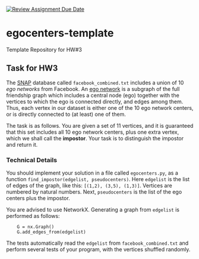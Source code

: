 [![Review Assignment Due Date](https://classroom.github.com/assets/deadline-readme-button-22041afd0340ce965d47ae6ef1cefeee28c7c493a6346c4f15d667ab976d596c.svg)](https://classroom.github.com/a/h5y9w8qP)
# egocenters-template
Template Repository for HW#3

## Task for HW3

The [SNAP](https://snap.stanford.edu/data/egonets-Facebook.html) database called `facebook_combined.txt` includes a union of 10 *ego networks* from Facebook. An [ego network](http://www.analytictech.com/networks/egonet.htm) is a subgraph of the full friendship graph which includes a central node (ego) together with the vertices to which the ego is connected directly, and edges among them. Thus, each vertex in our dataset is either one of the 10 ego network centers, or is directly connected to (at least) one of them.

The task is as follows. You are given a set of 11 vertices, and it is guaranteed that this set includes all 10 ego network centers, plus one extra vertex, which we shall call the **impostor**. Your task is to distinguish the impostor and return it.

### Technical Details

You should implement your solution in a file called `egocenters.py`, as a function `find_impostor(edgelist, pseudocenters)`. Here `edgelist` is the list of edges of the graph, like this: `[(1,2), (3,5), (1,3)]`. Vertices are numbered by natural numbers. Next, `pseudocenters` is the list of the ego centers plus the impostor.

You are advised to use NetworkX. Generating a graph from `edgelist` is performed as follows:
```
    G = nx.Graph()
    G.add_edges_from(edgelist)
 ```
 
 The tests automatically read the `edgelist` from `facebook_combined.txt` and perform several tests of your program, with the vertices shuffled randomly.
